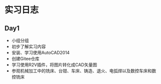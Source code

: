 # 实习日志

## Day1
- 小组分组
- 初步了解实习内容
- 安装、学习使用AutoCAD2014
- 创建Gitee仓库
- 学习使用R2V插件，将图片转化成CAD矢量图
- 参观机械加工中的铣床、台钳、车床、铸造、退火、电弧焊以及数控车床和数控铣床 